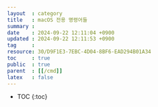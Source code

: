 ```yaml
---
layout  : category
title   : macOS 전용 명령어들
summary : 
date    : 2024-09-22 12:11:04 +0900
updated : 2024-09-22 12:11:53 +0900
tag     : 
resource: 30/D9F1E3-7EBC-4D04-8BF6-EAD294B01A34
toc     : true
public  : true
parent  : [[/cmd]]
latex   : false
---
```

* TOC
{:toc}


